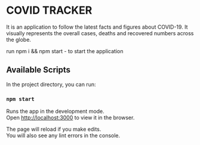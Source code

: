 # COVID TRACKER

It is an application to follow the latest facts and figures about COVID-19. It visually represents the overall cases, deaths and recovered numbers across the globe. 

run npm i && npm start - to start the application

## Available Scripts

In the project directory, you can run:

### `npm start`

Runs the app in the development mode.\
Open [http://localhost:3000](http://localhost:3000) to view it in the browser.

The page will reload if you make edits.\
You will also see any lint errors in the console.
